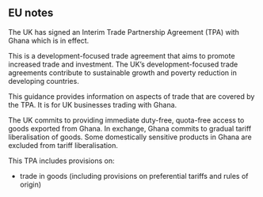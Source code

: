 ## EU notes

The UK has signed an Interim Trade Partnership Agreement (TPA) with Ghana which is in effect.

This is a development-focused trade agreement that aims to promote increased trade and investment. The UK’s development-focused trade agreements contribute to sustainable growth and poverty reduction in developing countries.

This guidance provides information on aspects of trade that are covered by the TPA. It is for UK businesses trading with Ghana.

The UK commits to providing immediate duty-free, quota-free access to goods exported from Ghana. In exchange, Ghana commits to gradual tariff liberalisation of goods. Some domestically sensitive products in Ghana are excluded from tariff liberalisation.

This TPA includes provisions on:

*   trade in goods (including provisions on preferential tariffs and rules of origin)